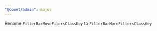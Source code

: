 ```yaml
---
"@comet/admin": major
---
```


Rename `FilterBarMoveFilersClassKey` to `FilterBarMoreFiltersClassKey`
